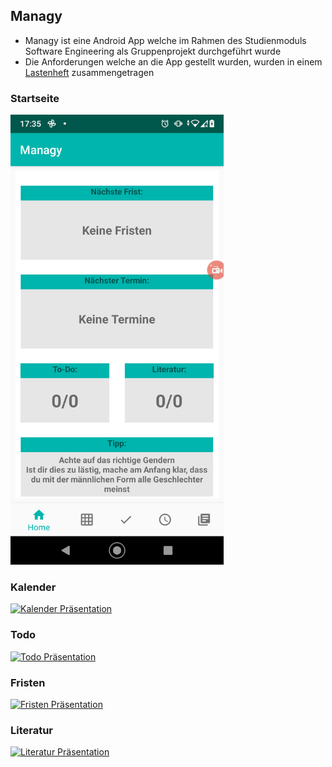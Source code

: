 ## Managy

- Managy ist eine Android App welche im Rahmen des Studienmoduls Software Engineering als Gruppenprojekt durchgeführt wurde
- Die Anforderungen welche an die App gestellt wurden, wurden in einem [Lastenheft](https://mordragt.github.io/managy/index.html) zusammengetragen

### Startseite

<img src="img/startseite.png" alt="Startseitebild" height="720"/>

### Kalender

[![Kalender Präsentation](https://res.cloudinary.com/marcomontalbano/image/upload/v1619466955/video_to_markdown/images/youtube--LP9ZgjTxXwo-c05b58ac6eb4c4700831b2b3070cd403.jpg)](https://youtu.be/Og9NH5rS3P0 "Kalender Präsentation")

### Todo

[![Todo Präsentation](https://res.cloudinary.com/marcomontalbano/image/upload/v1619467017/video_to_markdown/images/youtube--T4rube2cMS8-c05b58ac6eb4c4700831b2b3070cd403.jpg)](https://youtu.be/qEJ9Bm7o6go "Todo Präsentation")

### Fristen

[![Fristen Präsentation](https://res.cloudinary.com/marcomontalbano/image/upload/v1619467067/video_to_markdown/images/youtube--zd-X-ug26MA-c05b58ac6eb4c4700831b2b3070cd403.jpg)](https://youtu.be/8jgNMFXoii4 "Fristen Präsentation")

### Literatur

[![Literatur Präsentation](https://res.cloudinary.com/marcomontalbano/image/upload/v1619467089/video_to_markdown/images/youtube--ArNI4K1JYS8-c05b58ac6eb4c4700831b2b3070cd403.jpg)](https://youtu.be/t26YFJaHxlI "Literatur Präsentation")
